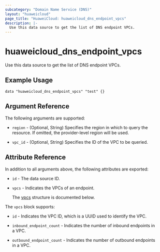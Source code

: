 ```yaml
---
subcategory: "Domain Name Service (DNS)"
layout: "huaweicloud"
page_title: "HuaweiCloud: huaweicloud_dns_endpoint_vpcs"
description: |-
  Use this data source to get the list of DNS endpoint VPCs.
---
```


# huaweicloud_dns_endpoint_vpcs

Use this data source to get the list of DNS endpoint VPCs.

## Example Usage

```hcl
data "huaweicloud_dns_endpoint_vpcs" "test" {}
```

## Argument Reference

The following arguments are supported:

* `region` - (Optional, String) Specifies the region in which to query the resource.
  If omitted, the provider-level region will be used.

* `vpc_id` - (Optional, String) Specifies the ID of the VPC to be queried.

## Attribute Reference

In addition to all arguments above, the following attributes are exported:

* `id` - The data source ID.

* `vpcs` - Indicates the VPCs of an endpoint.

  The [vpcs](#vpcs_struct) structure is documented below.

<a name="vpcs_struct"></a>
The `vpcs` block supports:

* `id` - Indicates the VPC ID, which is a UUID used to identify the VPC.

* `inbound_endpoint_count` - Indicates the number of inbound endpoints in a VPC.

* `outbound_endpoint_count` - Indicates the number of outbound endpoints in a VPC.
